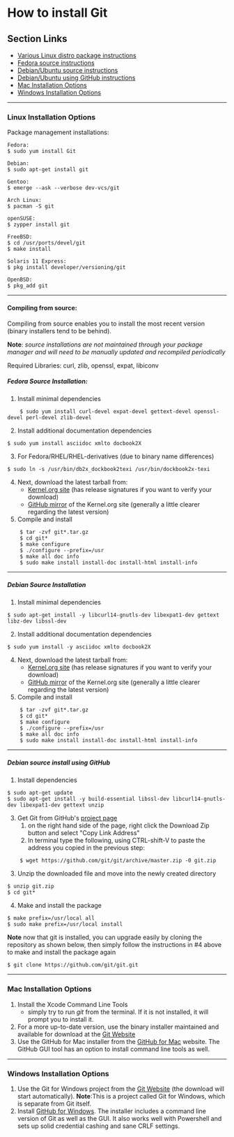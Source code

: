 # How to install Git
## Section Links
* [Various Linux distro package instructions](#linux-installation-options)
* [Fedora source instructions](#fedora-source-installation)
* [Debian/Ubuntu source instructions](#debian-source-installation)
* [Debian/Ubuntu using GitHub instructions](#debian-source-install-using-github)
* [Mac Installation Options](#mac-installation-options)
* [Windows Installation Options](#windows-installation-options)

---

### Linux Installation Options
Package management installations:

    Fedora:
    $ sudo yum install Git

    Debian:
    $ sudo apt-get install git

    Gentoo:
    $ emerge --ask --verbose dev-vcs/git

    Arch Linux:
    $ pacman -S git

    openSUSE:
    $ zypper install git

    FreeBSD:
    $ cd /usr/ports/devel/git
    $ make install

    Solaris 11 Express:
    $ pkg install developer/versioning/git

    OpenBSD:
    $ pkg_add git

---

#### Compiling from source:
Compiling from source enables you to install the most recent version (binary installers tend to be behind).

**Note**: *source installations are not maintained through your package manager and will need to be manually updated and recompiled periodically*

Required Libraries: curl, zlib, openssl, expat, libiconv

##### Fedora Source Installation:
1. Install minimal dependencies
```
    $ sudo yum install curl-devel expat-devel gettext-devel openssl-devel perl-devel zlib-devel
```
2. Install additional documentation dependencies
```
$ sudo yum install asciidoc xmlto docbook2X
```
3. For Fedora/RHEL/RHEL-derivatives (due to binary name differences)
```
$ sudo ln -s /usr/bin/db2x_dockbook2texi /usr/bin/dockbook2x-texi
```
4. Next, download the latest tarball from:
    * [Kernel.org site](https://www.kernel.org/pub/software/scm/git) (has release signatures if you want to verify your download)
    * [GitHub mirror](https://github.com/git/git/releases) of the Kernel.org site (generally a little clearer regarding the latest version)
5. Compile and install
```
    $ tar -zvf git*.tar.gz
    $ cd git*
    $ make configure
    $ ./configure --prefix=/usr
    $ make all doc info
    $ sudo make install install-doc install-html install-info
```
---

##### Debian Source Installation

1. Install minimal dependencies
```
$ sudo apt-get install -y libcurl14-gnutls-dev libexpat1-dev gettext libz-dev libssl-dev
```
2. Install additional documentation dependencies
```
$ sudo yum install -y asciidoc xmlto docbook2X
```
4. Next, download the latest tarball from:
    * [Kernel.org site](https://www.kernel.org/pub/software/scm/git) (has release signatures if you want to verify your download)
    * [GitHub mirror](https://github.com/git/git/releases) of the Kernel.org site (generally a little clearer regarding the latest version)
5. Compile and install
```
    $ tar -zvf git*.tar.gz
    $ cd git*
    $ make configure
    $ ./configure --prefix=/usr
    $ make all doc info
    $ sudo make install install-doc install-html install-info
```

---

##### Debian source install using GitHub
1. Install dependencies
```
$ sudo apt-get update
$ sudo apt-get install -y build-essential libssl-dev libcurl14-gnutls-dev libexpat1-dev gettext unzip
```

3. Get Git from GitHub's [project page](https://github.com/git/git)
    1. on the right hand side of the page, right click the Download Zip button and select "Copy Link Address"
    2. In terminal type the following, using CTRL-shift-V to paste the address you copied in the previous step:
```
    $ wget https://github.com/git/git/archive/master.zip -0 git.zip
```
3. Unzip the downloaded file and move into the newly created directory
```
$ unzip git.zip
$ cd git*
```
4. Make and install the package
```
$ make prefix=/usr/local all
$ sudo make prefix=/usr/local install
```

**Note** now that git is installed, you can upgrade easily by cloning the repository as shown below, then simply follow the instructions in #4 above to make and install the package again
```
$ git clone https://github.com/git/git.git
```
---

### Mac Installation Options
1. Install the Xcode Command Line Tools
    * simply try to run *git* from the terminal. If it is  not installed, it will prompt you to install it.
2. For a more up-to-date version, use the binary installer maintained and available for download at the [Git Website](http://git-scm.com/download/mac)
3. Use the GitHub for Mac installer from the [GitHub for Mac](http://mac.github.com) website. The GitHub GUI tool has an option to install command line tools as well.

---

### Windows Installation Options
1. Use the Git for Windows project from the [Git Website](http://git-scm.com/download/win) (the download will start automatically). **Note**:This is a project called Git for Windows, which is separate from Git itself.
2. Install [GitHub for Windows](http://windows/github.com). The installer includes a command line version of Git as well as the GUI. It also works well with Powershell and sets up solid credential cashing and sane CRLF settings.
